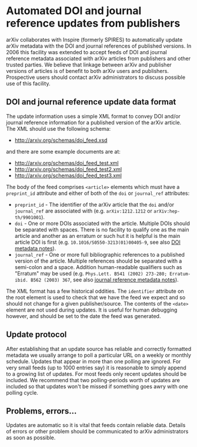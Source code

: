 Automated DOI and journal reference updates from publishers
===========================================================

arXiv collaborates with Inspire (formerly SPIRES) to automatically
update arXiv metadata with the DOI and journal references of published
versions. In 2006 this facility was extended to accept feeds of DOI and
journal reference metadata associated with arXiv articles from
publishers and other trusted parties. We believe that linkage between
arXiv and publisher versions of articles is of benefit to both arXiv
users and publishers. Prospective users should contact arXiv
administrators to discuss possible use of this facility.

DOI and journal reference update data format
--------------------------------------------

The update information uses a simple XML format to convey DOI and/or
journal reference information for a published version of the arXiv
article. The XML should use the following schema:

-   <http://arxiv.org/schemas/doi_feed.xsd>

and there are some example documents are at:

-   <http://arxiv.org/schemas/doi_feed_test.xml>
-   <http://arxiv.org/schemas/doi_feed_test2.xml>
-   <http://arxiv.org/schemas/doi_feed_test3.xml>

The body of the feed comprises `<article>` elements which must have a
`preprint_id` attribute and either of both of the `doi` or `journal_ref`
attributes:

-   `preprint_id` - The identifier of the arXiv article that the `doi`
    and/or `journal_ref` are associated with (e.g. `arXiv:1212.1212` or
    `arXiv:hep-th/9901001`).
-   `doi` - One or more DOIs associated with the article. Multiple DOIs
    should be separated with spaces. There is no facility to qualify one
    as the main article and another as an erratum or such hut it is
    helpful is the main article DOI is first (e.g.
    `10.1016/S0550-3213(01)00405-9`, see also [DOI metadata
    notes](prep.md#doi)).
-   `journal_ref` - One or more full bibliographic references to a
    published version of the article. Multiple references should be
    separated with a semi-colon and a space. Addition human-readable
    qualifiers such as "Erratum" may be used (e.g.
    `Phys.Lett. B541 (2002) 273-280; Erratum-ibid. B562 (2003) 367`, see
    also [journal reference metadata notes](prep.md#journal)).

The XML format has a few historical oddities. The `identifier` attribute
on the root element is used to check that we have the feed we expect and
so should not change for a given publisher/source. The contents of the
`<date>` element are not used during updates. It is useful for human
debugging however, and should be set to the date the feed was generated.

Update protocol
---------------

After establishing that an update source has reliable and correctly
formatted metadata we usually arrange to poll a particular URL on a
weekly or monthly schedule. Updates that appear in more than one polling
are ignored. For very small feeds (up to 1000 entries say) it is
reasonable to simply append to a growing list of updates. For most feeds
only recent updates should be included. We recommend that two
polling-periods worth of updates are included so that updates won't be
missed if something goes awry with one polling cycle.

Problems, errors...
-------------------

Updates are automatic so it is vital that feeds contain reliable data.
Details of errors or other problem should be communicated to arXiv
administrators as soon as possible.
